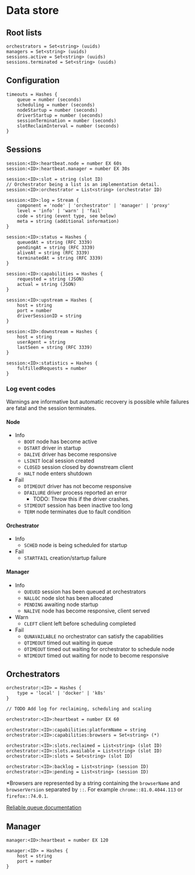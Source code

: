 # Data store

## Root lists
```
orchestrators = Set<string> (uuids)
managers = Set<string> (uuids)
sessions.active = Set<string> (uuids)
sessions.terminated = Set<string> (uuids)
```

## Configuration
```
timeouts = Hashes {
	queue = number (seconds)
	scheduling = number (seconds)
	nodeStartup = number (seconds)
	driverStartup = number (seconds)
	sessionTermination = number (seconds)
	slotReclaimInterval = number (seconds)
}
```

## Sessions
```
session:<ID>:heartbeat.node = number EX 60s
session:<ID>:heartbeat.manager = number EX 30s

session:<ID>:slot = string (slot ID)
// Orchestrator being a list is an implementation detail.
session:<ID>:orchestrator = List<string> (orchestrator ID)

session:<ID>:log = Stream {
	component = 'node' | 'orchestrator' | 'manager' | 'proxy'
	level = 'info' | 'warn' | 'fail'
	code = string (event type, see below)
	meta = string (additional information)
}

session:<ID>:status = Hashes {
	queuedAt = string (RFC 3339)
	pendingAt = string (RFC 3339)
	aliveAt = string (RFC 3339)
	terminatedAt = string (RFC 3339)
}

session:<ID>:capabilities = Hashes {
	requested = string (JSON)
	actual = string (JSON)
}

session:<ID>:upstream = Hashes {
	host = string
	port = number
	driverSessionID = string
}

session:<ID>:downstream = Hashes {
	host = string
	userAgent = string
	lastSeen = string (RFC 3339)
}

session:<ID>:statistics = Hashes {
	fulfilledRequests = number
}
```

### Log event codes
Warnings are informative but automatic recovery is possible while failures are fatal and the session terminates.

#### Node
- Info
	- `BOOT` node has become active
	- `DSTART` driver in startup
	- `DALIVE` driver has become responsive
	- `LSINIT` local session created
	- `CLOSED` session closed by downstream client
	- `HALT` node enters shutdown
- Fail
	- `DTIMEOUT` driver has not become responsive
	- `DFAILURE` driver process reported an error
		- TODO: Throw this if the driver crashes.
	- `STIMEOUT` session has been inactive too long
	- `TERM` node terminates due to fault condition

#### Orchestrator
- Info
	- `SCHED` node is being scheduled for startup
- Fail
	- `STARTFAIL` creation/startup failure

#### Manager
- Info
	- `QUEUED` session has been queued at orchestrators
	- `NALLOC` node slot has been allocated
	- `PENDING` awaiting node startup
	- `NALIVE` node has become responsive, client served
- Warn
	- `CLEFT` client left before scheduling completed
- Fail
	- `QUNAVAILABLE` no orchestrator can satisfy the capabilities
	- `QTIMEOUT` timed out waiting in queue
	- `OTIMEOUT` timed out waiting for orchestrator to schedule node
	- `NTIMEOUT` timed out waiting for node to become responsive

## Orchestrators
```
orchestrator:<ID> = Hashes {
	type = 'local' | 'docker' | 'k8s'
}

// TODO Add log for reclaiming, scheduling and scaling

orchestrator:<ID>:heartbeat = number EX 60

orchestrator:<ID>:capabilities:platformName = string
orchestrator:<ID>:capabilities:browsers = Set<string> (*)

orchestrator:<ID>:slots.reclaimed = List<string> (slot ID)
orchestrator:<ID>:slots.available = List<string> (slot ID)
orchestrator:<ID>:slots = Set<string> (slot ID)

orchestrator:<ID>:backlog = List<string> (session ID)
orchestrator:<ID>:pending = List<string> (session ID)
```

*Browsers are represented by a string containing the `browserName` and `browserVersion` separated by `::`. For example `chrome::81.0.4044.113` or `firefox::74.0.1`.

[Reliable queue documentation](https://redis.io/commands/rpoplpush#pattern-reliable-queue)

## Manager
```
manager:<ID>:heartbeat = number EX 120

manager:<ID> = Hashes {
	host = string
	port = number
}
```